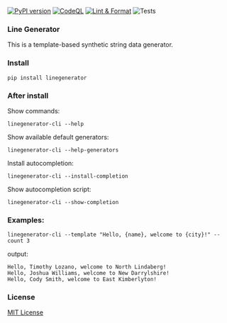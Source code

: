 [![PyPI version](https://img.shields.io/pypi/v/linegenerator.svg)](https://pypi.org/project/linegenerator/)
[![CodeQL](https://github.com/vldmrdev/linegenerator/actions/workflows/codeql.yml/badge.svg)](https://github.com/USERNAME/REPO_NAME/actions/workflows/codeql.yml)
[![Lint & Format](https://github.com/vldmrdev/linegenerator/actions/workflows/linters.yml/badge.svg)](https://github.com/ldmrdev/linegenerator/actions/workflows/linters.yml)
![Tests](https://github.com/vldmrdev/linegenerator/actions/workflows/tests.yml/badge.svg)

### Line Generator

This is a template-based synthetic string data generator.

### Install

```pip install linegenerator```

### After install

Show commands:

```linegenerator-cli --help```

Show available default generators:

```linegenerator-cli --help-generators```

Install autocompletion:

```linegenerator-cli --install-completion```

Show autocompletion script:

```linegenerator-cli --show-completion```

### Examples:

```linegenerator-cli --template "Hello, {name}, welcome to {city}!" --count 3```

output:

```
Hello, Timothy Lozano, welcome to North Lindaberg!
Hello, Joshua Williams, welcome to New Darrylshire!
Hello, Cody Smith, welcome to East Kimberlyton!
```

### License

[MIT License](LICENSE)
